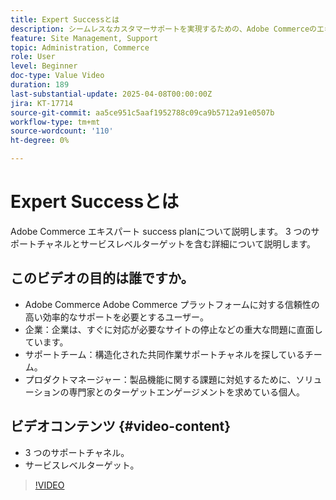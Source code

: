```yaml
---
title: Expert Successとは
description: シームレスなカスタマーサポートを実現するための、Adobe Commerceのエキスパート success plan、サポートチャネルおよびサービスレベル目標について説明します。
feature: Site Management, Support
topic: Administration, Commerce
role: User
level: Beginner
doc-type: Value Video
duration: 189
last-substantial-update: 2025-04-08T00:00:00Z
jira: KT-17714
source-git-commit: aa5ce951c5aaf1952788c09ca9b5712a91e0507b
workflow-type: tm+mt
source-wordcount: '110'
ht-degree: 0%

---
```



# Expert Successとは

Adobe Commerce エキスパート success planについて説明します。 3 つのサポートチャネルとサービスレベルターゲットを含む詳細について説明します。

## このビデオの目的は誰ですか。

* Adobe Commerce Adobe Commerce プラットフォームに対する信頼性の高い効率的なサポートを必要とするユーザー。
* 企業：企業は、すぐに対応が必要なサイトの停止などの重大な問題に直面しています。
* サポートチーム：構造化された共同作業サポートチャネルを探しているチーム。
* プロダクトマネージャー：製品機能に関する課題に対処するために、ソリューションの専門家とのターゲットエンゲージメントを求めている個人。

## ビデオコンテンツ {#video-content}

* 3 つのサポートチャネル。
* サービスレベルターゲット。

>[!VIDEO](https://video.tv.adobe.com/v/3457508/?learn=on&enablevpops)
